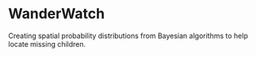 # WanderWatch
Creating spatial probability distributions from Bayesian algorithms to help locate missing children.
